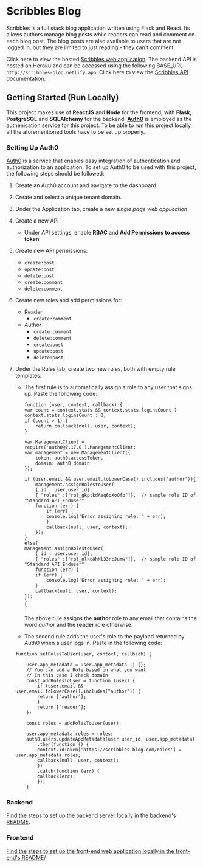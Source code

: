 # Scribbles Blog

Scribbles is a full stack blog application written using Flask and React. Its allows authors manage blog posts while readers can read and comment on each blog post. The blog posts are also available to users that are not logged in, but they are limited to just reading - they can't comment.

Click here to view the hosted [Scribbles web application](http://scribbles-blog.netlify.app). The backend API is hosted on Heroku and can be accessed using the following BASE_URL - `http://scribbles-blog.netlify.app`. Click here to view the [Scribbles API documentation](https://araniera.stoplight.io/docs/scribbles-blog/reference/Scribbles.v1.yaml).

## Getting Started (Run Locally)

This project makes use of **ReactJS** and **Node** for the frontend, with **Flask**, **PostgreSQL** and **SQLAlchemy** for the backend. [**Auth0**](https://auth0.com) is employed as the authenication service for this project. To be able to run this project locally, all the aforementioned tools have to be set up properly.

### Setting Up Auth0

[Auth0](https://auth0.com) is a service that enables easy integration of authentication and authorization to an application. To set up Auth0 to be used with this project, the following steps should be followed:

1.  Create an Auth0 account and navigate to the dashboard.
2.  Create and select a unique tenant domain.
3.  Under the Application tab, create a new _single page web application_
4.  Create a new API
    - Under API settings, enable **RBAC** and **Add Permissions to access token**
5.  Create new API permissions:
    - `create:post`
    - `update:post`
    - `delete:post`
    - `create:comment`
    - `delete:comment`
6.  Create new roles and add permissions for:
    - Reader
      - `create:comment`
    - Author
      - `create:comment`
      - `delete:comment`
      - `create:post`
      - `update:post`
      - `delete:post`,
7.  Under the Rules tab, create two new rules, both with empty rule templates:

    - The first rule is to automatically assign a role to any user that signs up. Paste the following code:

      ```
      function (user, context, callback) {
      var count = context.stats && context.stats.loginsCount ? context.stats.loginsCount : 0;
      if (count > 1) {
          return callback(null, user, context);
      }

      var ManagementClient = require('auth0@2.17.0').ManagementClient;
      var management = new ManagementClient({
          token: auth0.accessToken,
          domain: auth0.domain
      });

      if (user.email && user.email.toLowerCase().includes("author")){
          management.assignRolestoUser(
          { id : user.user_id},
          { "roles" :["rol_gkptkdAeq6oXoOfb"]},  // sample role ID of "Standard API Enduser"
          function (err) {
              if (err) {
              console.log('Error assigning role: ' + err);
              }
              callback(null, user, context);
          });
      }
      else{
      management.assignRolestoUser(
          { id : user.user_id},
          { "roles" :["rol_olkc8hNl33ncJumw"]},  // sample role ID of "Standard API Enduser"
          function (err) {
          if (err) {
              console.log('Error assigning role: ' + err);
          }
          callback(null, user, context);
      });
      }
      }
      ```

      The above rule assigns the **author** role to any email that contains the word _author_ and the **reader** role otherwise.

    - The second rule adds the user's role to the payload returned by Auth0 when a user logs in. Paste in the following code:

    ```
    function setRolesToUser(user, context, callback) {

        user.app_metadata = user.app_metadata || {};
        // You can add a Role based on what you want
        // In this case I check domain
        const addRolesToUser = function (user) {
            if (user.email && user.email.toLowerCase().includes("author")) {
            return ['author'];
            }
            return ['reader'];
        };

        const roles = addRolesToUser(user);

        user.app_metadata.roles = roles;
        auth0.users.updateAppMetadata(user.user_id, user.app_metadata)
            .then(function () {
            context.idToken['https://scribbles-blog.com/roles'] = user.app_metadata.roles;
            callback(null, user, context);
            })
            .catch(function (err) {
            callback(err);
            });
        }
    ```

### Backend

[Find the steps to set up the backend server locally in the backend's README](./backend/README.md).

### Frontend

[Find the steps to set up the front-end web application locally in the front-end's README](./frontend/README.md)/
